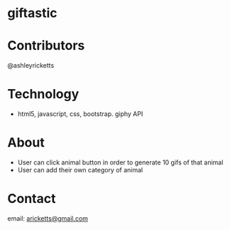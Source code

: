 # giftastic

# Contributors
@ashleyricketts

# Technology
* html5, javascript, css, bootstrap. giphy API

# About
* User can click animal button in order to generate 10 gifs of that animal
* User can add their own category of animal

# Contact
email: aricketts@gmail.com
